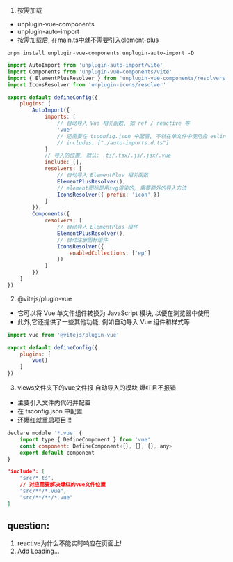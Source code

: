 1. 按需加载

- unplugin-vue-components
- unplugin-auto-import
- 按需加载后, 在main.ts中就不需要引入element-plus

```shell
pnpm install unplugin-vue-components unplugin-auto-import -D
```

```javascript
import AutoImport from 'unplugin-auto-import/vite'
import Components from 'unplugin-vue-components/vite'
import { ElementPlusResolver } from 'unplugin-vue-components/resolvers'
import IconsResolver from 'unplugin-icons/resolver'

export default defineConfig({
    plugins: [
        AutoImport({
            imports: [
                // 自动导入 Vue 相关函数, 如 ref / reactive 等
                'vue'
                // 还需要在 tsconfig.json 中配置, 不然在单文件中使用会 eslint 报错!
                // includes: ["./auto-imports.d.ts"]
            ]
            // 导入的位置, 默认: .ts/.tsx/.js/.jsx/.vue
            include: [],
            resolvers: [
                // 自动导入 ElementPlus 相关函数
                ElementPlusResolver(),
                // element图标是用svg渲染的, 需要额外的导入方法
                IconsResolver({ prefix: 'icon' })
            ]
        }),
        Components({
            resolvers: [
                // 自动导入 ElementPlus 组件
                ElementPlusResolver(),
                // 自动注册图标组件
                IconsResolver({
                    enabledCollections: ['ep']
                })
            ]
        })
    ]
})
```

2. @vitejs/plugin-vue

- 它可以将 Vue 单文件组件转换为 JavaScript 模块, 以便在浏览器中使用
- 此外,它还提供了一些其他功能, 例如自动导入 Vue 组件和样式等

```javascript
import vue from '@vitejs/plugin-vue'

export default defineConfig({
    plugins: [
        vue()
    ]
})
```

3. views文件夹下的vue文件报 自动导入的模块 爆红且不报错

- 主要引入文件内代码并配置
- 在 tsconfig.json 中配置
- 还爆红就重启项目!!!

```javascript
declare module '*.vue' {
    import type { DefineComponent } from 'vue'
    const component: DefineComponent<{}, {}, {}, any>
    export default component
}
```

```json
"include": [
    "src/*.ts",
    // 对应需要解决爆红的vue文件位置
    "src/**/*.vue",
    "src/**/**/*.vue"
]
```

## question:

1. reactive为什么不能实时响应在页面上!
2. Add Loading...
